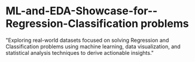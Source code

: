 # ML-and-EDA-Showcase-for--Regression-Classification problems
"Exploring real-world datasets focused on solving Regression and Classification problems using machine learning, data visualization, and statistical analysis techniques to derive actionable insights."

